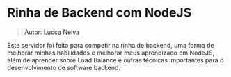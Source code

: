 # Rinha de Backend com NodeJS
> [Autor: Lucca Neiva](https://github.com/luccaneivas)

Este servidor foi feito para competir na rinha de backend, uma forma de melhorar minhas habilidades e melhorar meus aprendizado em NodeJS, além de aprender sobre Load Balance e outras técnicas importantes para o desenvolvimento de software backend.